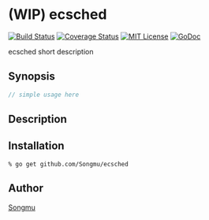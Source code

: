 (WIP) ecsched
=======

[![Build Status](https://travis-ci.org/Songmu/ecsched.svg?branch=master)][travis]
[![Coverage Status](https://coveralls.io/repos/Songmu/ecsched/badge.svg?branch=master)][coveralls]
[![MIT License](http://img.shields.io/badge/license-MIT-blue.svg?style=flat-square)][license]
[![GoDoc](https://godoc.org/github.com/Songmu/ecsched?status.svg)][godoc]

[travis]: https://travis-ci.org/Songmu/ecsched
[coveralls]: https://coveralls.io/r/Songmu/ecsched?branch=master
[license]: https://github.com/Songmu/ecsched/blob/master/LICENSE
[godoc]: https://godoc.org/github.com/Songmu/ecsched

ecsched short description

## Synopsis

```go
// simple usage here
```

## Description

## Installation

```console
% go get github.com/Songmu/ecsched
```

## Author

[Songmu](https://github.com/Songmu)
